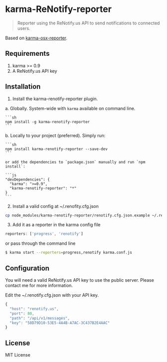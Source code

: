 # karma-ReNotify-reporter

> Reporter using the ReNotify.us API to send notifications to connected users.

Based on [karma-osx-reporter](https://github.com/petrbela/karma-osx-reporter).

## Requirements

1. karma >= 0.9
2. A ReNotify.us API key

## Installation

1. Install the karma-renotify-reporter plugin.

  a. Globally. System-wide with `karma` available on command line.

    ```sh
    npm install -g karma-renotify-reporter
    ```

  b. Locally to your project (preferred). Simply run:

    ```sh
    npm install karma-renotify-reporter --save-dev
    ```

    or add the dependencies to `package.json` manually and run `npm install`:

    ```js
    "devDependencies": {
      "karma": ">=0.9",
      "karma-renotify-reporter": "*"
    }
    ```
2. Install a valid config at ~/.renofity.cfg.json
  ```BASH
  cp node_modules/karma-renotify-reporter/renotify.cfg.json.example ~/.renotify.cfg.json
  ```

3. Add it as a reporter in the karma config file

  ```js
  reporters: ['progress', 'renotify']
  ```

  or pass through the command line

  ```sh
  $ karma start --reporters=progress,renotify karma.conf.js
  ```

## Configuration

You will need a valid ReNotify.us API key to use the public server. Please contact me for more information.

Edit the ~/.renotify.cfg.json with your API key.

```js
{
  "host": "renotify.us",
  "port": 80,
  "path": "/api/v1/messages",
  "key": "58D79D10-53E5-4A4B-A7AC-3C437B2E4AAC"
}
```

## License

MIT License

[PetrBela's karma-osx-reporter]: https://github.com/petrbela/karma-osx-reporter
[homepage]: http://renotify.us
